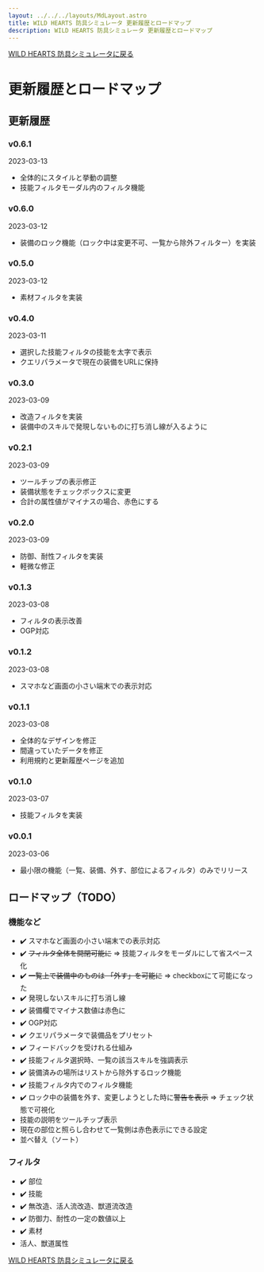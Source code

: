 ```yaml
---
layout: ../../../layouts/MdLayout.astro
title: WILD HEARTS 防具シミュレータ 更新履歴とロードマップ
description: WILD HEARTS 防具シミュレータ 更新履歴とロードマップ
---
```

[WILD HEARTS 防具シミュレータに戻る](./)

# 更新履歴とロードマップ
## 更新履歴
### v0.6.1
2023-03-13
- 全体的にスタイルと挙動の調整
- 技能フィルタモーダル内のフィルタ機能

### v0.6.0
2023-03-12
- 装備のロック機能（ロック中は変更不可、一覧から除外フィルター）を実装

### v0.5.0
2023-03-12
- 素材フィルタを実装

### v0.4.0
2023-03-11
- 選択した技能フィルタの技能を太字で表示
- クエリパラメータで現在の装備をURLに保持

### v0.3.0
2023-03-09
- 改造フィルタを実装
- 装備中のスキルで発現しないものに打ち消し線が入るように

### v0.2.1
2023-03-09
- ツールチップの表示修正
- 装備状態をチェックボックスに変更
- 合計の属性値がマイナスの場合、赤色にする

### v0.2.0
2023-03-09
- 防御、耐性フィルタを実装
- 軽微な修正

### v0.1.3
2023-03-08
- フィルタの表示改善
- OGP対応

### v0.1.2
2023-03-08
- スマホなど画面の小さい端末での表示対応

### v0.1.1
2023-03-08
- 全体的なデザインを修正
- 間違っていたデータを修正
- 利用規約と更新履歴ページを追加

### v0.1.0
2023-03-07
- 技能フィルタを実装

### v0.0.1
2023-03-06
- 最小限の機能（一覧、装備、外す、部位によるフィルタ）のみでリリース

## ロードマップ（TODO）
### 機能など
- ✔️ スマホなど画面の小さい端末での表示対応
- ✔️ ~~フィルタ全体を開閉可能に~~ => 技能フィルタをモーダルにして省スペース化
- ✔️ ~~一覧上で装備中のものは 「外す」を可能に~~ => checkboxにて可能になった
- ✔️ 発現しないスキルに打ち消し線
- ✔️ 装備欄でマイナス数値は赤色に
- ✔️ OGP対応
- ✔️ クエリパラメータで装備品をプリセット
- ✔️ フィードバックを受けれる仕組み
- ✔️ 技能フィルタ選択時、一覧の該当スキルを強調表示
- ✔️ 装備済みの場所はリストから除外するロック機能
- ✔️ 技能フィルタ内でのフィルタ機能
- ✔️ ロック中の装備を外す、変更しようとした時に~~警告を表示~~ => チェック状態で可視化
- 技能の説明をツールチップ表示
- 現在の部位と照らし合わせて一覧側は赤色表示にできる設定
- 並べ替え（ソート）

### フィルタ
- ✔️ 部位
- ✔️ 技能
- ✔️ 無改造、活人流改造、獣道流改造
- ✔️ 防御力、耐性の一定の数値以上
- ✔️ 素材
- 活人、獣道属性

[WILD HEARTS 防具シミュレータに戻る](./)
